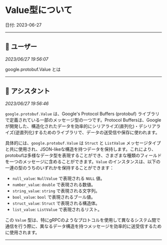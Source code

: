 # Value型について

日付: 2023-06-27

---

## 👤 ユーザー
*2023/06/27 19:56:07*

google.protobuf.Value とは

---

## 🤖 アシスタント
*2023/06/27 19:56:46*

`google.protobuf.Value` は、Google's Protocol Buffers (protobuf) ライブラリで定義されている一部のメッセージ型の一つです。Protocol Buffersは、Googleが開発した、構造化されたデータを効率的にシリアライズ(直列化)・デシリアライズ(逆直列化)するためのライブラリで、データの送受信や保存に使われます。

具体的には、`google.protobuf.Value` は `Struct` と `ListValue` メッセージタイプと共に使用され、JSON-likeな構造を持つデータを保持します。これにより、protobufは多様なデータ型を表現することができ、さまざまな種類のフィールドを一つのメッセージに含めることができます。`Value` のインスタンスは、以下の一連の型のうちのいずれかを保持することができます：

- `null_value`: `NullValue` で表現される `NULL` 値。
- `number_value`: `double` で表現される数値。
- `string_value`: `string` で表現される文字列。
- `bool_value`: `bool` で表現されるブール値。
- `struct_value`: `Struct` で表現される構造体。
- `list_value`: `ListValue` で表現されるリスト。

この `Value` 型は、特にgRPCのようなプロトコルを使用して異なるシステム間で通信を行う際に、異なるデータ構造を持つメッセージを効率的に送受信するために使用されます。

---
